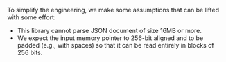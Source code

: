 To simplify the engineering, we make some assumptions that can be lifted with some effort:

- This library cannot parse JSON document of size 16MB or more.
- We expect the input memory pointer to 256-bit aligned and to be padded (e.g., with spaces) so that it can be read entirely in blocks of 256 bits.
